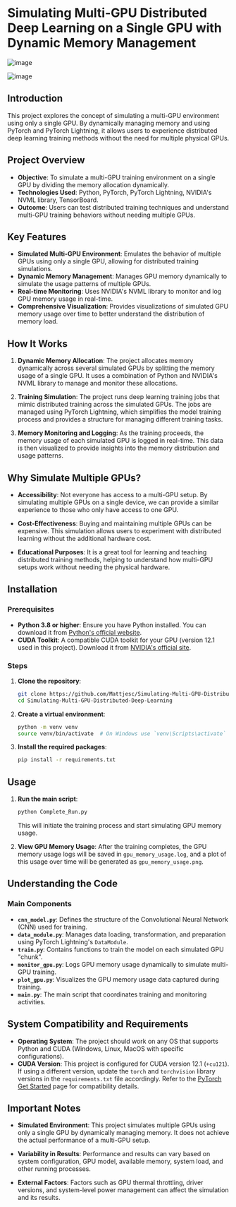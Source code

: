 # Simulating Multi-GPU Distributed Deep Learning on a Single GPU with Dynamic Memory Management

![image](https://github.com/user-attachments/assets/8ae50dcc-fc06-49e5-b8fa-22af9e0f8b57)

![image](https://github.com/user-attachments/assets/27bed86f-cbb3-429d-8789-4bddb6e95817)

## Introduction

This project explores the concept of simulating a multi-GPU environment using only a single GPU. By dynamically managing memory and using PyTorch and PyTorch Lightning, it allows users to experience distributed deep learning training methods without the need for multiple physical GPUs.

## Project Overview

- **Objective**: To simulate a multi-GPU training environment on a single GPU by dividing the memory allocation dynamically.
- **Technologies Used**: Python, PyTorch, PyTorch Lightning, NVIDIA's NVML library, TensorBoard.
- **Outcome**: Users can test distributed training techniques and understand multi-GPU training behaviors without needing multiple GPUs.

## Key Features

- **Simulated Multi-GPU Environment**: Emulates the behavior of multiple GPUs using only a single GPU, allowing for distributed training simulations.
- **Dynamic Memory Management**: Manages GPU memory dynamically to simulate the usage patterns of multiple GPUs.
- **Real-time Monitoring**: Uses NVIDIA's NVML library to monitor and log GPU memory usage in real-time.
- **Comprehensive Visualization**: Provides visualizations of simulated GPU memory usage over time to better understand the distribution of memory load.

## How It Works

1. **Dynamic Memory Allocation**: The project allocates memory dynamically across several simulated GPUs by splitting the memory usage of a single GPU. It uses a combination of Python and NVIDIA's NVML library to manage and monitor these allocations.

2. **Training Simulation**: The project runs deep learning training jobs that mimic distributed training across the simulated GPUs. The jobs are managed using PyTorch Lightning, which simplifies the model training process and provides a structure for managing different training tasks.

3. **Memory Monitoring and Logging**: As the training proceeds, the memory usage of each simulated GPU is logged in real-time. This data is then visualized to provide insights into the memory distribution and usage patterns.

## Why Simulate Multiple GPUs?

- **Accessibility**: Not everyone has access to a multi-GPU setup. By simulating multiple GPUs on a single device, we can provide a similar experience to those who only have access to one GPU.
  
- **Cost-Effectiveness**: Buying and maintaining multiple GPUs can be expensive. This simulation allows users to experiment with distributed learning without the additional hardware cost.
  
- **Educational Purposes**: It is a great tool for learning and teaching distributed training methods, helping to understand how multi-GPU setups work without needing the physical hardware.

## Installation

### Prerequisites

- **Python 3.8 or higher**: Ensure you have Python installed. You can download it from [Python's official website](https://www.python.org/).
- **CUDA Toolkit**: A compatible CUDA toolkit for your GPU (version 12.1 used in this project). Download it from [NVIDIA's official site](https://developer.nvidia.com/cuda-downloads).

### Steps

1. **Clone the repository**:
   ```bash
   git clone https://github.com/Mattjesc/Simulating-Multi-GPU-Distributed-Deep-Learning.git
   cd Simulating-Multi-GPU-Distributed-Deep-Learning
   ```

2. **Create a virtual environment**:
   ```bash
   python -m venv venv
   source venv/bin/activate  # On Windows use `venv\Scripts\activate`
   ```

3. **Install the required packages**:
   ```bash
   pip install -r requirements.txt
   ```

## Usage

1. **Run the main script**:
   ```bash
   python Complete_Run.py
   ```
   This will initiate the training process and start simulating GPU memory usage.

2. **View GPU Memory Usage**:
   After the training completes, the GPU memory usage logs will be saved in `gpu_memory_usage.log`, and a plot of this usage over time will be generated as `gpu_memory_usage.png`.

## Understanding the Code

### Main Components

- **`cnn_model.py`**: Defines the structure of the Convolutional Neural Network (CNN) used for training.
- **`data_module.py`**: Manages data loading, transformation, and preparation using PyTorch Lightning's `DataModule`.
- **`train.py`**: Contains functions to train the model on each simulated GPU "chunk".
- **`monitor_gpu.py`**: Logs GPU memory usage dynamically to simulate multi-GPU training.
- **`plot_gpu.py`**: Visualizes the GPU memory usage data captured during training.
- **`main.py`**: The main script that coordinates training and monitoring activities.

## System Compatibility and Requirements

- **Operating System**: The project should work on any OS that supports Python and CUDA (Windows, Linux, MacOS with specific configurations).
- **CUDA Version**: This project is configured for CUDA version 12.1 (`+cu121`). If using a different version, update the `torch` and `torchvision` library versions in the `requirements.txt` file accordingly. Refer to the [PyTorch Get Started](https://pytorch.org/get-started/locally/) page for compatibility details.

## Important Notes

- **Simulated Environment**: This project simulates multiple GPUs using only a single GPU by dynamically managing memory. It does not achieve the actual performance of a multi-GPU setup.
  
- **Variability in Results**: Performance and results can vary based on system configuration, GPU model, available memory, system load, and other running processes.
  
- **External Factors**: Factors such as GPU thermal throttling, driver versions, and system-level power management can affect the simulation and its results.
